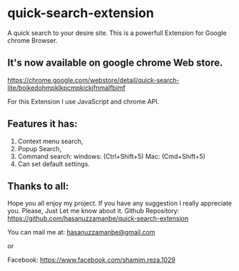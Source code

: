 # quick-search-extension
A quick search to your desire site.
This is a powerfull Extension for Google chrome Browser.
## It's now available on google chrome Web store.
https://chrome.google.com/webstore/detail/quick-search-lite/boikedohmpklkpcmpkickjfnmalfbimf

For this Extension I use JavaScript and chrome API.
## Features it has:
  1. Context menu search,
  2. Popup Search,
  3. Command search:
       windows: (Ctrl+Shift+5)
       Mac: (Cmd+Shift+5)
  4. Can set default settings.
  
## Thanks to all:
Hope you all enjoy my project.
If you have any suggestion I really appreciate you.
Please, Just Let me know about it.
Github Repository:
https://github.com/hasanuzzamanbe/quick-search-extension

You can mail me at:
 hasanuzzamanbe@gmail.com

or 

Facebook:
 https://www.facebook.com/shamim.reza.1029
